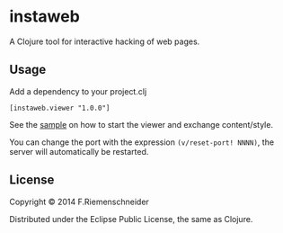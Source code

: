 # instaweb

A Clojure tool for interactive hacking of web pages.

## Usage

Add a dependency to your project.clj
```
[instaweb.viewer "1.0.0"]
```

See the [sample](sample/src/sample/page.clj) on how to start the viewer and exchange content/style.

You can change the port with the expression `(v/reset-port! NNNN)`, the server will automatically
be restarted.

## License

Copyright © 2014 F.Riemenschneider

Distributed under the Eclipse Public License, the same as Clojure.
